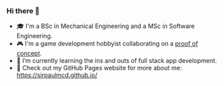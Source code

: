### Hi there 👋

- 🎓 I'm a BSc in Mechanical Engineering and a MSc in Software Engineering.
- 🎮 I'm a game development hobbyist collaborating on a [proof of concept](https://github.com/sirpaulmcd/Elite-Gardening-Squad-Open). 
- 🌱 I’m currently learning the ins and outs of full stack app development.
- 💬 Check out my GitHub Pages website for more about me: https://sirpaulmcd.github.io/
